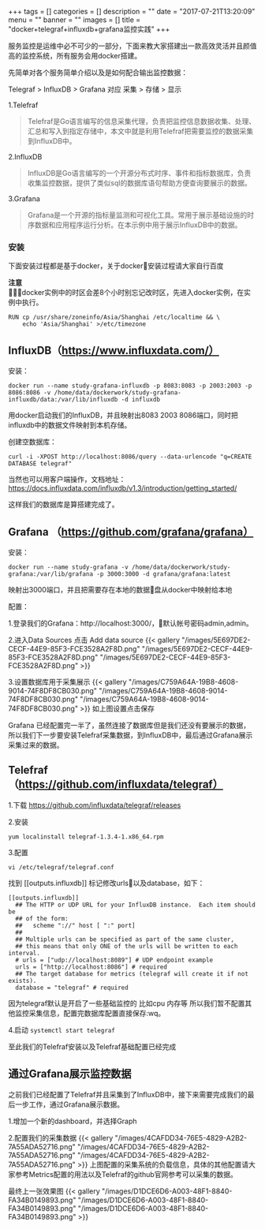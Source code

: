+++
tags = []
categories = []
description = ""
date = "2017-07-21T13:20:09"
menu = ""
banner = ""
images = []
title = "docker+telegraf+influxdb+grafana监控实践"
+++

<!--more-->
服务监控是运维中必不可少的一部分，下面来教大家搭建出一款高效灵活并且颜值高的监控系统，所有服务会用docker搭建。

先简单对各个服务简单介绍以及是如何配合输出监控数据：

Telegraf > InfluxDB > Grafana 对应 采集 > 存储 > 显示

1.Telefraf
> Telefraf是Go语言编写的信息采集代理，负责把监控信息数据收集、处理、汇总和写入到指定存储中，本文中就是利用Telefraf把需要监控的数据采集到InfluxDB中。

2.InfluxDB
> InfluxDB是Go语言编写的一个开源分布式时序、事件和指标数据库，负责收集监控数据，提供了类似sql的数据库语句帮助方便查询要展示的数据。

3.Grafana
> Grafana是一个开源的指标量监测和可视化工具。常用于展示基础设施的时序数据和应用程序运行分析。在本示例中用于展示InfluxDB中的数据。

### 安装
下面安装过程都是基于docker，关于docker安装过程请大家自行百度</br>

**注意**</br>
docker实例中的时区会差8个小时别忘记改时区，先进入docker实例，在实例中执行。
```
RUN cp /usr/share/zoneinfo/Asia/Shanghai /etc/localtime && \ 
    echo 'Asia/Shanghai' >/etc/timezone
```
## InfluxDB（https://www.influxdata.com/）
安装：
```
docker run --name study-grafana-influxdb -p 8083:8083 -p 2003:2003 -p 8086:8086 -v /home/data/dockerwork/study-grafana-influxdb/data:/var/lib/influxdb -d influxdb
```
用docker启动我们的InfluxDB，并且映射出8083 2003 8086端口，同时把influxdb中的数据文件映射到本机存储。

创建空数据库：
```
curl -i -XPOST http://localhost:8086/query --data-urlencode "q=CREATE DATABASE telegraf"
```
当然也可以用客户端操作，文档地址：https://docs.influxdata.com/influxdb/v1.3/introduction/getting_started/

这样我们的数据库是算搭建完成了。

## Grafana （https://github.com/grafana/grafana）
安装：
```
docker run --name study-grafana -v /home/data/dockerwork/study-grafana:/var/lib/grafana -p 3000:3000 -d grafana/grafana:latest
```
映射出3000端口，并且把需要存在本地的数据盘从docker中映射给本地

配置：

1.登录我们的Grafana：http://localhost:3000/，默认帐号密码admin,admin。

2.进入Data Sources 点击 Add data source
{{< gallery "/images/5E697DE2-CECF-44E9-85F3-FCE3528A2F8D.png" "/images/5E697DE2-CECF-44E9-85F3-FCE3528A2F8D.png" "/images/5E697DE2-CECF-44E9-85F3-FCE3528A2F8D.png" >}}

3.设置数据库用于采集展示
{{< gallery "/images/C759A64A-19B8-4608-9014-74F8DF8CB030.png" "/images/C759A64A-19B8-4608-9014-74F8DF8CB030.png" "/images/C759A64A-19B8-4608-9014-74F8DF8CB030.png" >}}
如上图设置点击保存

Grafana 已经配置完一半了，虽然连接了数据库但是我们还没有要展示的数据，所以我们下一步要安装Telefraf采集数据，到InfluxDB中，最后通过Grafana展示采集过来的数据。

## Telefraf（https://github.com/influxdata/telegraf）

1.下载
https://github.com/influxdata/telegraf/releases

2.安装

`yum localinstall telegraf-1.3.4-1.x86_64.rpm`

3.配置

`vi /etc/telegraf/telegraf.conf`

找到  [[outputs.influxdb]] 标记修改urls以及database，如下：

```
[[outputs.influxdb]]
  ## The HTTP or UDP URL for your InfluxDB instance.  Each item should be
  ## of the form:
  ##   scheme "://" host [ ":" port]
  ##
  ## Multiple urls can be specified as part of the same cluster,
  ## this means that only ONE of the urls will be written to each interval.
  # urls = ["udp://localhost:8089"] # UDP endpoint example
  urls = ["http://localhost:8086"] # required
  ## The target database for metrics (telegraf will create it if not exists).
  database = "telegraf" # required
```
因为telegraf默认是开启了一些基础监控的 比如cpu 内存等
所以我们暂不配置其他监控采集信息，配置完数据库配置直接保存:wq。

4.启动
`
systemctl start telegraf
`

至此我们的Telefraf安装以及Telefraf基础配置已经完成


## 通过Grafana展示监控数据
之前我们已经配置了Telefraf并且采集到了InfluxDB中，接下来需要完成我们的最后一步工作，通过Grafana展示数据。

1.增加一个新的dashboard，并选择Graph

2.配置我们的采集数据
{{< gallery "/images/4CAFDD34-76E5-4829-A2B2-7A55ADA52716.png" "/images/4CAFDD34-76E5-4829-A2B2-7A55ADA52716.png" "/images/4CAFDD34-76E5-4829-A2B2-7A55ADA52716.png" >}}
上图配置的采集系统的负载信息，具体的其他配置请大家参考Metrics配置的用法以及Telefraf的github官网参考可以采集的数据。

最终上一张效果图
{{< gallery "/images/D1DCE6D6-A003-48F1-8840-FA34B0149893.png" "/images/D1DCE6D6-A003-48F1-8840-FA34B0149893.png" "/images/D1DCE6D6-A003-48F1-8840-FA34B0149893.png" >}}